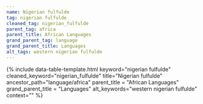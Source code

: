```yaml
---
name: Nigerian fulfulde
tag: nigerian fulfulde
cleaned_tag: nigerian_fulfulde
parent_tag: africa
parent_title: African Languages
grand_parent_tag: language
grand_parent_title: Languages
alt_tags: western nigerian fulfulde
---
```


{% include data-table-template.html 
  keyword="nigerian fulfulde" 
  cleaned_keyword="nigerian_fulfulde" 
  title="Nigerian fulfulde"
  ancestor_path="language/africa" 
  parent_title = "African Languages"
  grand_parent_title = "Languages"
  alt_keywords="western nigerian fulfulde"
  context=""
%}


